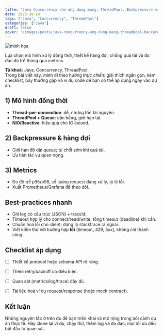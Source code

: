 ```yaml
---
title: "Java Concurrency cho ứng dụng mạng: ThreadPool, Backpressure và Metrics"
date: 2025-10-19
tags: ["Java", "Concurrency", "ThreadPool"]
categories: ["Java"]
draft: false
cover: "/images/posts/java-concurrency-ung-dung-mang-threadpool-backpressure-metrics.svg"
---
```


![minh họa](/images/posts/java-concurrency-ung-dung-mang-threadpool-backpressure-metrics.svg)

Lựa chọn mô hình xử lý đồng thời, thiết kế hàng đợi, chống quá tải và đo đạc độ trễ thông qua metrics.

**Từ khoá:** Java, Concurrency, ThreadPool.  
Trong bài viết này, mình đi theo hướng *thực chiến*: giải thích ngắn gọn, kèm checklist, bẫy thường gặp và ví dụ code để bạn có thể áp dụng ngay vào dự án.



## 1) Mô hình đồng thời
- **Thread-per-connection**: dễ, nhưng tốn tài nguyên.
- **ThreadPool + Queue**: cân bằng, giới hạn tải.
- **NIO/Reactive**: hiệu quả cho IO-bound.

## 2) Backpressure & hàng đợi
- Giới hạn độ dài queue; từ chối sớm khi quá tải.
- Ưu tiên tác vụ quan trọng.

## 3) Metrics
- Đo độ trễ p95/p99, số lượng request đang xử lý, tỷ lệ lỗi.
- Xuất Prometheus/Grafana để theo dõi.



## Best-practices nhanh
- Ghi log có cấu trúc (JSON) + traceId.
- Timeout hợp lý cho connect/read/write; tổng timeout (deadline) khi cần.
- Chuẩn hoá lỗi cho client; đừng lộ stacktrace ra ngoài.
- Viết kiểm thử với trường hợp **lỗi** (timeout, 429, 5xx), không chỉ thành công.



## Checklist áp dụng
- [ ] Thiết kế protocol hoặc schema API rõ ràng.
- [ ] Thêm retry/backoff có điều kiện.
- [ ] Quan sát (metrics/log/trace) đầy đủ.
- [ ] Tài liệu hoá ví dụ request/response (hoặc mock contract).


## Kết luận
Những nguyên tắc ở trên đủ để bạn triển khai và mở rộng trong bối cảnh dự án thực tế. Hãy clone lại ví dụ, chạy thử, thêm log và đo đạc; mọi tối ưu đều bắt đầu từ quan sát.
